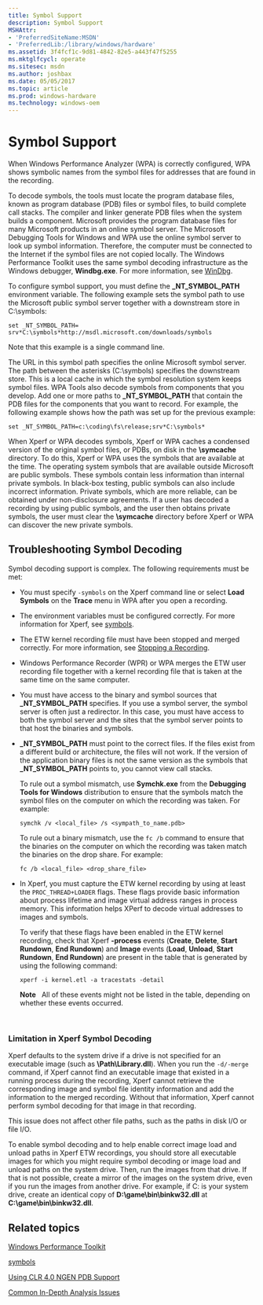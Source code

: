 ```yaml
---
title: Symbol Support
description: Symbol Support
MSHAttr:
- 'PreferredSiteName:MSDN'
- 'PreferredLib:/library/windows/hardware'
ms.assetid: 3f4fcf1c-9d81-4842-82e5-a443f47f5255
ms.mktglfcycl: operate
ms.sitesec: msdn
ms.author: joshbax
ms.date: 05/05/2017
ms.topic: article
ms.prod: windows-hardware
ms.technology: windows-oem
---
```


# Symbol Support


When Windows Performance Analyzer (WPA) is correctly configured, WPA shows symbolic names from the symbol files for addresses that are found in the recording.

To decode symbols, the tools must locate the program database files, known as program database (PDB) files or symbol files, to build complete call stacks. The compiler and linker generate PDB files when the system builds a component. Microsoft provides the program database files for many Microsoft products in an online symbol server. The Microsoft Debugging Tools for Windows and WPA use the online symbol server to look up symbol information. Therefore, the computer must be connected to the Internet if the symbol files are not copied locally. The Windows Performance Toolkit uses the same symbol decoding infrastructure as the Windows debugger, **Windbg.exe**. For more information, see [WinDbg](http://go.microsoft.com/fwlink/p/?linkid=212249).

To configure symbol support, you must define the **\_NT\_SYMBOL\_PATH** environment variable. The following example sets the symbol path to use the Microsoft public symbol server together with a downstream store in C:\\symbols:

```
set _NT_SYMBOL_PATH= srv*C:\symbols*http://msdl.microsoft.com/downloads/symbols
```

Note that this example is a single command line.

The URL in this symbol path specifies the online Microsoft symbol server. The path between the asterisks (C:\\symbols) specifies the downstream store. This is a local cache in which the symbol resolution system keeps symbol files. WPA Tools also decode symbols from components that you develop. Add one or more paths to **\_NT\_SYMBOL\_PATH** that contain the PDB files for the components that you want to record. For example, the following example shows how the path was set up for the previous example:

```
set _NT_SYMBOL_PATH=c:\coding\fs\release;srv*C:\symbols*
```

When Xperf or WPA decodes symbols, Xperf or WPA caches a condensed version of the original symbol files, or PDBs, on disk in the **\\symcache** directory. To do this, Xperf or WPA uses the symbols that are available at the time. The operating system symbols that are available outside Microsoft are public symbols. These symbols contain less information than internal private symbols. In black-box testing, public symbols can also include incorrect information. Private symbols, which are more reliable, can be obtained under non-disclosure agreements. If a user has decoded a recording by using public symbols, and the user then obtains private symbols, the user must clear the **\\symcache** directory before Xperf or WPA can discover the new private symbols.

## Troubleshooting Symbol Decoding


Symbol decoding support is complex. The following requirements must be met:

-   You must specify `-symbols` on the Xperf command line or select **Load Symbols** on the **Trace** menu in WPA after you open a recording.

-   The environment variables must be configured correctly. For more information for Xperf, see [symbols](symbols.md).

-   The ETW kernel recording file must have been stopped and merged correctly. For more information, see [Stopping a Recording](stop-a-recording.md).

-   Windows Performance Recorder (WPR) or WPA merges the ETW user recording file together with a kernel recording file that is taken at the same time on the same computer.

-   You must have access to the binary and symbol sources that **\_NT\_SYMBOL\_PATH** specifies. If you use a symbol server, the symbol server is often just a redirector. In this case, you must have access to both the symbol server and the sites that the symbol server points to that host the binaries and symbols.

-   **\_NT\_SYMBOL\_PATH** must point to the correct files. If the files exist from a different build or architecture, the files will not work. If the version of the application binary files is not the same version as the symbols that **\_NT\_SYMBOL\_PATH** points to, you cannot view call stacks.

    To rule out a symbol mismatch, use **Symchk.exe** from the **Debugging Tools for Windows** distribution to ensure that the symbols match the symbol files on the computer on which the recording was taken. For example:

    ```
    symchk /v <local_file> /s <sympath_to_name.pdb>
    ```

    To rule out a binary mismatch, use the `fc /b` command to ensure that the binaries on the computer on which the recording was taken match the binaries on the drop share. For example:

    ```
    fc /b <local_file> <drop_share_file>
    ```

-   In Xperf, you must capture the ETW kernel recording by using at least the `PROC_THREAD+LOADER` flags. These flags provide basic information about process lifetime and image virtual address ranges in process memory. This information helps XPerf to decode virtual addresses to images and symbols.

    To verify that these flags have been enabled in the ETW kernel recording, check that Xperf **-process** events (**Create**, **Delete**, **Start Rundown**, **End Rundown**) and **Image** events (**Load**, **Unload**, **Start Rundown**, **End Rundown**) are present in the table that is generated by using the following command:

    ```
    xperf -i kernel.etl -a tracestats -detail
    ```

    **Note**  
    All of these events might not be listed in the table, depending on whether these events occurred.

     

### Limitation in Xperf Symbol Decoding

Xperf defaults to the system drive if a drive is not specified for an executable image (such as **\\Path\\Library.dll**). When you run the `-d/-merge` command, if Xperf cannot find an executable image that existed in a running process during the recording, Xperf cannot retrieve the corresponding image and symbol file identity information and add the information to the merged recording. Without that information, Xperf cannot perform symbol decoding for that image in that recording.

This issue does not affect other file paths, such as the paths in disk I/O or file I/O.

To enable symbol decoding and to help enable correct image load and unload paths in Xperf ETW recordings, you should store all executable images for which you might require symbol decoding or image load and unload paths on the system drive. Then, run the images from that drive. If that is not possible, create a mirror of the images on the system drive, even if you run the images from another drive. For example, if C: is your system drive, create an identical copy of **D:\\game\\bin\\binkw32.dll** at **C:\\game\\bin\\binkw32.dll**.

## Related topics


[Windows Performance Toolkit](index.md)

[symbols](symbols.md)

[Using CLR 4.0 NGEN PDB Support](using-clr-40-ngen-pdb-support.md)

[Common In-Depth Analysis Issues](../assessments/common-in-depth-analysis-issues.md)

 

 







